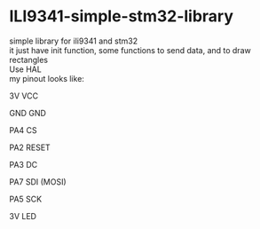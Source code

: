 # ILI9341-simple-stm32-library
simple library for ili9341 and stm32  
it just have init function, some functions to send data, and to draw rectangles  
Use HAL  
my pinout looks like:  
  
3V	VCC
  
GND	GND
  
PA4	CS
  
PA2	RESET
  
PA3	DC
  
PA7	SDI (MOSI)
  
PA5	SCK	
  
3V LED
